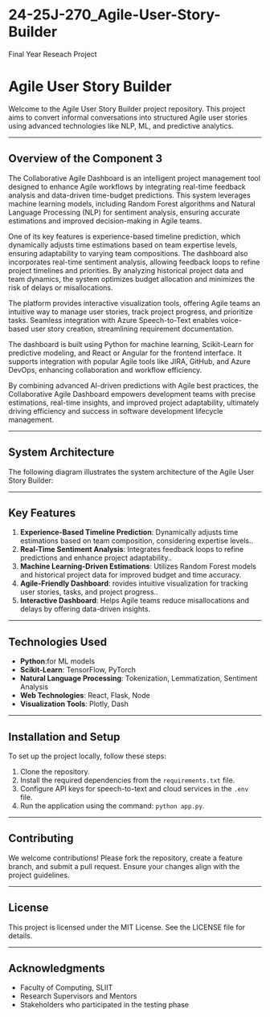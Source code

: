 # 24-25J-270_Agile-User-Story-Builder
Final Year Reseach Project
# Agile User Story Builder

Welcome to the Agile User Story Builder project repository. This project aims to convert informal conversations into structured Agile user stories using advanced technologies like NLP, ML, and predictive analytics.

---

## Overview of the Component 3

The Collaborative Agile Dashboard is an intelligent project management tool designed to enhance Agile workflows by integrating real-time feedback analysis and data-driven time-budget predictions. This system leverages machine learning models, including Random Forest algorithms and Natural Language Processing (NLP) for sentiment analysis, ensuring accurate estimations and improved decision-making in Agile teams.

One of its key features is experience-based timeline prediction, which dynamically adjusts time estimations based on team expertise levels, ensuring adaptability to varying team compositions. The dashboard also incorporates real-time sentiment analysis, allowing feedback loops to refine project timelines and priorities. By analyzing historical project data and team dynamics, the system optimizes budget allocation and minimizes the risk of delays or misallocations.

The platform provides interactive visualization tools, offering Agile teams an intuitive way to manage user stories, track project progress, and prioritize tasks. Seamless integration with Azure Speech-to-Text enables voice-based user story creation, streamlining requirement documentation.

The dashboard is built using Python for machine learning, Scikit-Learn for predictive modeling, and React or Angular for the frontend interface. It supports integration with popular Agile tools like JIRA, GitHub, and Azure DevOps, enhancing collaboration and workflow efficiency.

By combining advanced AI-driven predictions with Agile best practices, the Collaborative Agile Dashboard empowers development teams with precise estimations, real-time insights, and improved project adaptability, ultimately driving efficiency and success in software development lifecycle management.



---

## System Architecture

The following diagram illustrates the system architecture of the Agile User Story Builder:



---

## Key Features
1. **Experience-Based Timeline Prediction**: Dynamically adjusts time estimations based on team composition, considering expertise levels..
2. **Real-Time Sentiment Analysis**: Integrates feedback loops to refine predictions and enhance project adaptability..
3. **Machine Learning-Driven Estimations**: Utilizes Random Forest models and historical project data for improved budget and time accuracy.
4. **Agile-Friendly Dashboard**: rovides intuitive visualization for tracking user stories, tasks, and project progress..
5. **Interactive Dashboard**: Helps Agile teams reduce misallocations and delays by offering data-driven insights.

---

## Technologies Used
- **Python**:for ML models
- **Scikit-Learn**: TensorFlow, PyTorch
- **Natural Language Processing**: Tokenization, Lemmatization, Sentiment Analysis
- **Web Technologies**: React, Flask, Node
- **Visualization Tools**: Plotly, Dash

---

## Installation and Setup
To set up the project locally, follow these steps:
1. Clone the repository.
2. Install the required dependencies from the `requirements.txt` file.
3. Configure API keys for speech-to-text and cloud services in the `.env` file.
4. Run the application using the command: `python app.py`.

---

## Contributing
We welcome contributions! Please fork the repository, create a feature branch, and submit a pull request. Ensure your changes align with the project guidelines.

---

## License
This project is licensed under the MIT License. See the LICENSE file for details.

---

## Acknowledgments
- Faculty of Computing, SLIIT
- Research Supervisors and Mentors
- Stakeholders who participated in the testing phase
